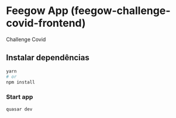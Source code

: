 # Feegow App (feegow-challenge-covid-frontend)

Challenge Covid

## Instalar dependências

```bash
yarn
# or
npm install
```

### Start app

```bash
quasar dev
```
